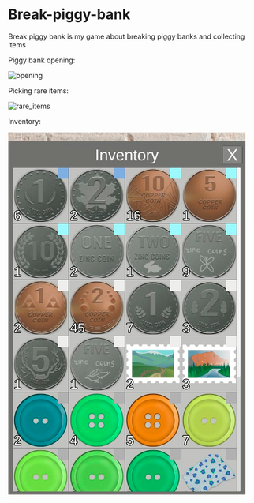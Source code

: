 # Break-piggy-bank

Break piggy bank is my game about breaking piggy banks and collecting items

Piggy bank opening:

![opening](/gifs/opening1.gif)


Picking rare items:

![rare_items](/gifs/rare_items.gif)


Inventory:

![inventory](/gifs/inventory.png)
